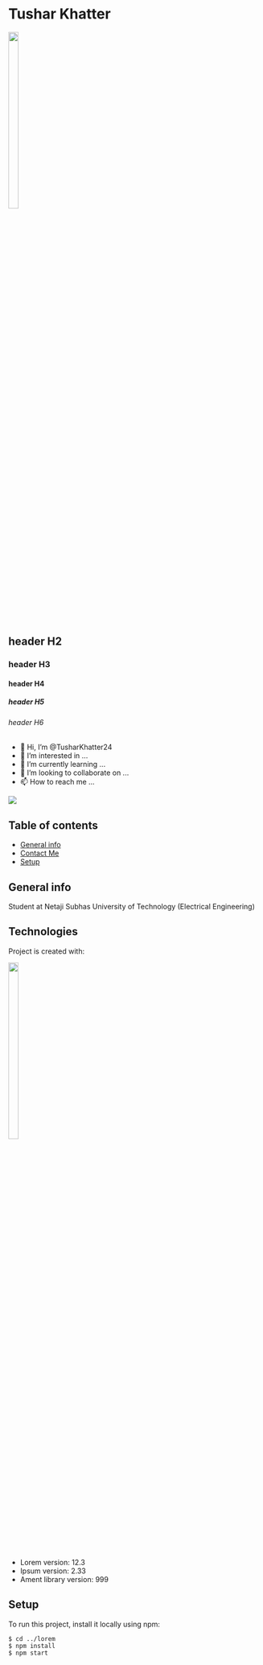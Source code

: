 # Tushar Khatter
<!--![icon](https://user-images.githubusercontent.com/77000632/111595242-eee84680-87f1-11eb-9cc3-c807417eca0f.JPG)-->
<img src="https://user-images.githubusercontent.com/77000632/111595242-eee84680-87f1-11eb-9cc3-c807417eca0f.JPG" width="20%" height="30%">

## header H2
### header H3
#### header H4
##### header H5
###### header H6
- 👋 Hi, I’m @TusharKhatter24
- 👀 I’m interested in ...
- 🌱 I’m currently learning ...
- 💞️ I’m looking to collaborate on ...
- 📫 How to reach me ...
 <img src="C:\Users\abc\OneDrive\Desktop\Tushar\RESUME\MyWebsite">
<!---
TusharKhatter24/TusharKhatter24 is a ✨ special ✨ repository because its `README.md` (this file) appears on your GitHub profile.
You can click the Preview link to take a look at your changes.
--->

## Table of contents
- [General info](https://tusharkhatter24.github.io/mywebsite.github.io/)
- [Contact Me](https://tusharkhatter24.github.io/mywebsite.github.io/#contact)
- [Setup](#setup)

## General info
Student at Netaji Subhas University of Technology (Electrical Engineering)
	
## Technologies
Project is created with:

<img src="https://camo.githubusercontent.com/0d3ae99a9dcced770f5a2e6d2395999c121d9975f3f1816ee3b3902a3c8e6a92/68747470733a2f2f696d672e736869656c64732e696f2f62616467652f632b2b2532302d2532333030353939432e7376673f267374796c653d666f722d7468652d6261646765266c6f676f3d63253242253242266f676f436f6c6f723d7768697465" width="20%" height="30%">

* Lorem version: 12.3
* Ipsum version: 2.33
* Ament library version: 999
	
## Setup
To run this project, install it locally using npm:

```
$ cd ../lorem
$ npm install
$ npm start
```
